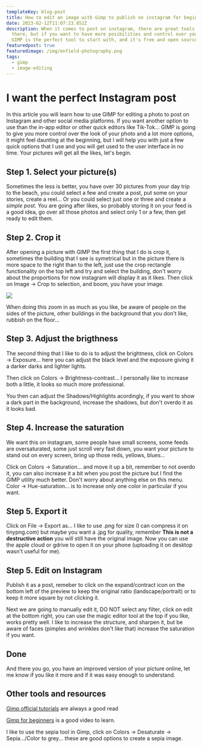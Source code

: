 ```yaml
---
templateKey: blog-post
title: How to edit an image with Gimp to publish on instagram for beginners
date: 2023-02-12T11:07:23.852Z
description: When it comes to post on instagram, there are great tools out
  there, but if you want to have more posibilities and control over your edits,
  GIMP is the perfect tool to start with, and it's free and open source.
featuredpost: true
featuredimage: /img/enfield-photography.png
tags:
  - gimp
  - image-editing
---
```

# **I want the perfect Instagram post**



In this article you will learn how to use GIMP for editing a photo to post on Instagram and other social media platforms. If you want another option to use than the in-app editor or other quick editors like Tik-Tok... GIMP is going to give you more control over the look of your photo and a lot more options, it might feel daunting at the beginning, but I will help you with just a few quick options that I use and you will get used to the user interface in no time. Your pictures will get all the likes, let's begin.



## Step 1. Select your picture(s)

Sometimes the less is better, you have over 30 pictures from your day trip to the beach, you could select a few and create a post, put some on your stories, create a reel... Or you could select just one or three and create a *simple post.* You are going after likes, so probably storing it on your feed is a good idea, go over all those photos and select only 1 or a few, then get ready to edit them.



## Step 2. Crop it

After opening a picture with GIMP the first thing that I do is crop it, sometimes the building that I see is symetrical but in the picture there is more space to the right than to the left, just use the crop rectangle functionality on the top left and try and select the building, don't worry about the proportions for now instagram will display it as it likes. Then click on Image -> Crop to selection, and boom, you have your image. 

![](/img/screenshot-2023-02-12-at-11.18.07.png)

When doing this zoom in as much as you like, be aware of people on the sides of the picture, other buildings in the background that you don't like, rubbish on the floor...



## Step 3. Adjust the brigthness

The second thing that I like to do is to adjust the brightness, click on Colors -> Exposure... here you can adjust the black level and the exposure giving it a darker darks and lighter lights.

Then click on Colors -> Brightness-contrast... I personally like to increase both a little, it looks so much more professional.

You then can adjust the Shadows/Highlights acordingly, if you want to show a dark part in the background, increase the shadows, but don't overdo it as it looks bad.



## Step 4. Increase the saturation

We want this on instagram, some people have small screens, some feeds are oversaturated, some just scroll very fast down, you want your picture to stand out on every screen, bring up those reds, yellows, blues...

Click on Colors -> Saturation... and move it up a bit, remember to not overdo it, you can also increase it a bit when you post the picture but I find the GIMP utility much better. Don't worry about anything else on this menu. Color -> Hue-saturation... is to increase only one color in particular if you want.



## Step 5. Export it

Click on File -> Export as... I like to use .png for size (I can compress it on tinypng.com) but maybe you want a .jpg for quality, remember **This is not a destructive action** you will still have the original image. Now you can use the apple cloud or gdrive to open it on your phone (uploading it on desktop wasn't useful for me).



## Step 5. Edit on Instagram

Publish it as a post, remeber to click on the expand/contract icon on the bottom left of the preview to keep the original ratio (landscape/portrait) or to keep it more square by not clicking it.

Next we are going to manually edit it, DO NOT select any filter, click on edit at the bottom right, you can use the magic editor tool at the top if you like, works pretty well. I like to increase the structure, and sharpen it, but be aware of faces (pimples and wrinkles don't like that) increase the saturation if you want.



## Done

And there you go, you have an improved version of your picture online, let me know if you like it more and if it was easy enough to understand.



## Other tools and resources

[Gimp official tutorials](https://www.gimp.org/tutorials/) are always a good read

[Gimp for beginners](https://www.google.com/url?sa=t&rct=j&q=&esrc=s&source=web&cd=&cad=rja&uact=8&ved=2ahUKEwiRvv3F9I_9AhUKhFwKHeSGBpEQtwJ6BAguEAI&url=https%3A%2F%2Fwww.youtube.com%2Fwatch%3Fv%3Dw0quo4S8Oqw&usg=AOvVaw2XelZcUA4Gz1Now3-hiT2W) is a good video to learn.

I like to use the sepia tool in Gimp, click on Colors -> Desaturate -> Sepia.../Color to grey... these are good options to create a sepia image.